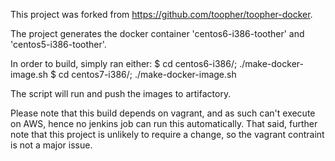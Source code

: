 This project was forked from https://github.com/toopher/toopher-docker.

The project generates the docker container 'centos6-i386-toother' and 'centos5-i386-toother'.

In order to build, simply ran either:
$ cd centos6-i386/; ./make-docker-image.sh
$ cd centos7-i386/; ./make-docker-image.sh

The script will run and push the images to artifactory.

Please note that this build depends on vagrant, and as such can't execute on AWS, hence no jenkins job can run this automatically. That said, further note that this project is unlikely to require a change, so the vagrant contraint is not a major issue. 

